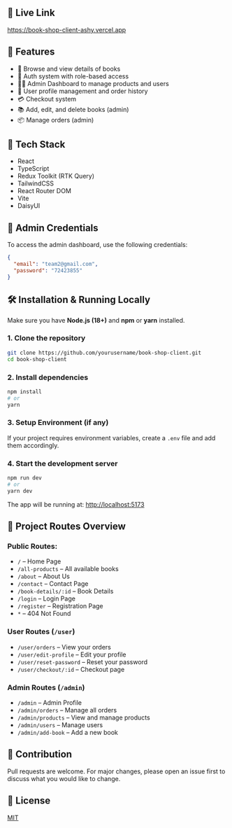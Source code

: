 ## 🔗 Live Link
https://book-shop-client-ashy.vercel.app

## 🚀 Features

- 🛒 Browse and view details of books
- 🔐 Auth system with role-based access
- 🧑‍💼 Admin Dashboard to manage products and users
- 👤 User profile management and order history
- 💳 Checkout system
- 📚 Add, edit, and delete books (admin)
- 📦 Manage orders (admin)

## 🧪 Tech Stack

- React
- TypeScript
- Redux Toolkit (RTK Query)
- TailwindCSS
- React Router DOM
- Vite
- DaisyUI

## 🔐 Admin Credentials

To access the admin dashboard, use the following credentials:

```json
{
  "email": "team2@gmail.com",
  "password": "72423855"
}
```

## 🛠️ Installation & Running Locally

Make sure you have **Node.js (18+)** and **npm** or **yarn** installed.

### 1. Clone the repository

```bash
git clone https://github.com/yourusername/book-shop-client.git
cd book-shop-client
```

### 2. Install dependencies

```bash
npm install
# or
yarn
```

### 3. Setup Environment (if any)

If your project requires environment variables, create a `.env` file and add them accordingly.

### 4. Start the development server

```bash
npm run dev
# or
yarn dev
```

The app will be running at: [http://localhost:5173](http://localhost:5173)

## 🧭 Project Routes Overview

### Public Routes:
- `/` – Home Page
- `/all-products` – All available books
- `/about` – About Us
- `/contact` – Contact Page
- `/book-details/:id` – Book Details
- `/login` – Login Page
- `/register` – Registration Page
- `*` – 404 Not Found

### User Routes (`/user`)
- `/user/orders` – View your orders
- `/user/edit-profile` – Edit your profile
- `/user/reset-password` – Reset your password
- `/user/checkout/:id` – Checkout page

### Admin Routes (`/admin`)
- `/admin` – Admin Profile
- `/admin/orders` – Manage all orders
- `/admin/products` – View and manage products
- `/admin/users` – Manage users
- `/admin/add-book` – Add a new book

## 🤝 Contribution

Pull requests are welcome. For major changes, please open an issue first to discuss what you would like to change.

## 📄 License

[MIT](LICENSE)
